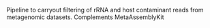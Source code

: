 Pipeline to carryout filtering of rRNA and host contaminant reads from metagenomic datasets. Complements MetaAssemblyKit 